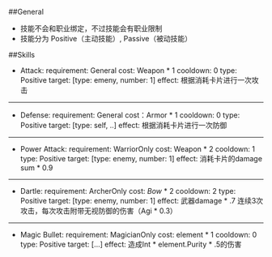 ##General
- 技能不会和职业绑定，不过技能会有职业限制
- 技能分为 Positive（主动技能）, Passive（被动技能）

##Skills
- Attack: 
	requirement: General
    cost: Weapon * 1
    cooldown: 0
    type: Positive
    target: [type: emeny, number: 1]
    effect: 根据消耗卡片进行一次攻击
___

- Defense:
	requirement: General
    cost：Armor * 1
    cooldown: 0
    type: Positive
    target: [type: self, ..]
    effect: 根据消耗卡片进行一次防御
___

- Power Attack:
	requirement: WarriorOnly
    cost: Weapon * 2
    cooldown: 1
    type: Positive
    target: [type: enemy, number: 1]
    effect: 消耗卡片的damage sum * 0.9
___

- Dartle:
	requirement: ArcherOnly
    cost: *Bow* * 2
    cooldown: 2
    type: Positive
    target: [type: enemy, number: 1]
    effect: 武器damage * .7 连续3次攻击，每次攻击附带无视防御的伤害（Agi * 0.3）
___

- Magic Bullet:
	requirement: MagicianOnly
    cost: element * 1
    cooldown: 0
    type: Positive
    target: [...]
    effect: 造成Int * element.Purity * .5的伤害